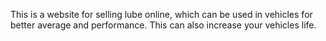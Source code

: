 This is a website for selling lube online, which can be used in vehicles for better average and performance. This can also increase your vehicles life.
